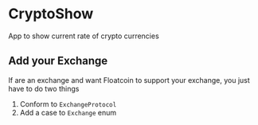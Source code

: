 # CryptoShow
App to show current rate of crypto currencies

## Add your Exchange
If are an exchange and want Floatcoin to support your exchange, you just have to do two things
1. Conform to `ExchangeProtocol`
2. Add a case to `Exchange` enum
